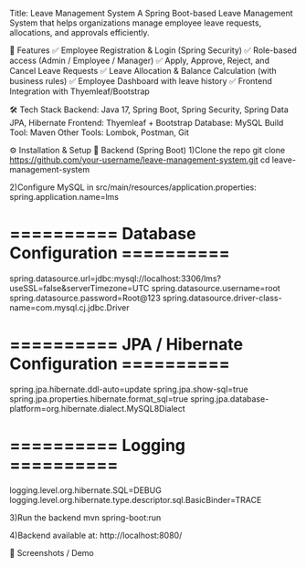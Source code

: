 Title: Leave Management System
A Spring Boot-based Leave Management System that helps organizations manage employee leave requests, allocations, and approvals efficiently.

🚀 Features
✅ Employee Registration & Login (Spring Security)
✅ Role-based access (Admin / Employee / Manager)
✅ Apply, Approve, Reject, and Cancel Leave Requests
✅ Leave Allocation & Balance Calculation (with business rules)
✅ Employee Dashboard with leave history
✅ Frontend Integration with Thyemleaf/Bootstrap

🛠️ Tech Stack
Backend: Java 17, Spring Boot, Spring Security, Spring Data JPA, Hibernate
Frontend: Thyemleaf + Bootstrap
Database: MySQL
Build Tool: Maven
Other Tools: Lombok, Postman, Git


 ⚙️ Installation & Setup
🔧 Backend (Spring Boot)
1)Clone the repo
git clone https://github.com/your-username/leave-management-system.git
cd leave-management-system

2)Configure MySQL in src/main/resources/application.properties:
spring.application.name=lms
# ========== Database Configuration ==========
spring.datasource.url=jdbc:mysql://localhost:3306/lms?useSSL=false&serverTimezone=UTC
spring.datasource.username=root
spring.datasource.password=Root@123
spring.datasource.driver-class-name=com.mysql.cj.jdbc.Driver

# ========== JPA / Hibernate Configuration ==========
spring.jpa.hibernate.ddl-auto=update
spring.jpa.show-sql=true
spring.jpa.properties.hibernate.format_sql=true
spring.jpa.database-platform=org.hibernate.dialect.MySQL8Dialect

# ========== Logging ==========
logging.level.org.hibernate.SQL=DEBUG
logging.level.org.hibernate.type.descriptor.sql.BasicBinder=TRACE

3)Run the backend
mvn spring-boot:run

4)Backend available at:
http://localhost:8080/

📸 Screenshots / Demo
